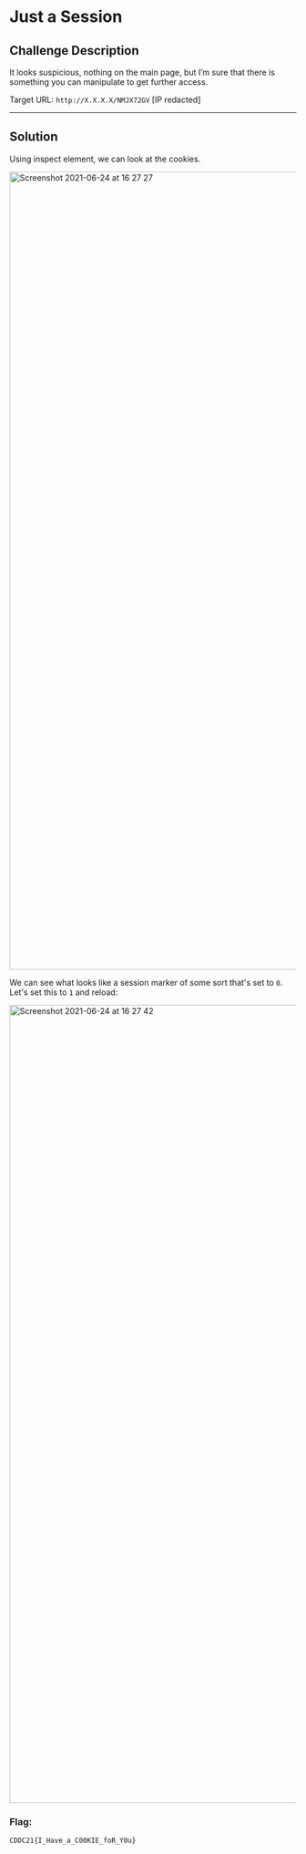 # Just a Session

## Challenge Description
It looks suspicious, nothing on the main page, but I’m sure that there is something you can manipulate to get further access.

Target URL: `http://X.X.X.X/NMJX72GV` [IP redacted]

---

## Solution
Using inspect element, we can look at the cookies.

<img width="1400" alt="Screenshot 2021-06-24 at 16 27 27" src="https://user-images.githubusercontent.com/40383042/126439012-720c8c92-29dc-428c-882a-5cd298facbe2.png">

We can see what looks like a session marker of some sort that's set to `0`. Let's set this to `1` and reload:

<img width="1400" alt="Screenshot 2021-06-24 at 16 27 42" src="https://user-images.githubusercontent.com/40383042/126439016-ca42fe14-81f3-41ff-897b-9550c0df247f.png">

### Flag:
```
CDDC21{I_Have_a_C00KIE_foR_Y0u}
```
